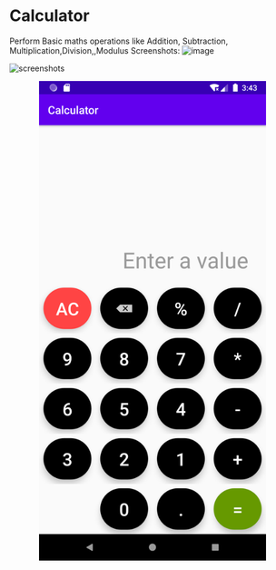 # Calculator
Perform Basic maths operations like Addition, Subtraction, Multiplication,Division,,Modulus
Screenshots:
![image](https://{https://github.com/Bhushan2000/Calculator/blob/main/screenshots/calculator%20screen.png})

![screenshots](calculator%20screen.png)

<div align="center">
    <img src="/screenshots/calculator%20screen.png" width="400px"</img> 
</div>
